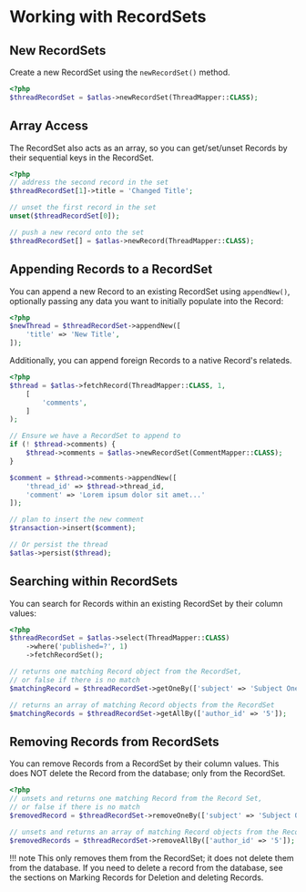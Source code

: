 # Working with RecordSets

## New RecordSets

Create a new RecordSet using the `newRecordSet()` method.

```php
<?php
$threadRecordSet = $atlas->newRecordSet(ThreadMapper::CLASS);
```

## Array Access

The RecordSet also acts as an array, so you can get/set/unset Records by their
sequential keys in the RecordSet.

```php
<?php
// address the second record in the set
$threadRecordSet[1]->title = 'Changed Title';

// unset the first record in the set
unset($threadRecordSet[0]);

// push a new record onto the set
$threadRecordSet[] = $atlas->newRecord(ThreadMapper::CLASS);
```

## Appending Records to a RecordSet

You can append a new Record to an existing RecordSet using `appendNew()`, optionally passing any
data you want to initially populate into the Record:

```php
<?php
$newThread = $threadRecordSet->appendNew([
    'title' => 'New Title',
]);
```

Additionally, you can append foreign Records to a native Record's relateds.

```php
<?php
$thread = $atlas->fetchRecord(ThreadMapper::CLASS, 1,
    [
        'comments',
    ]
);

// Ensure we have a RecordSet to append to
if (! $thread->comments) {
    $thread->comments = $atlas->newRecordSet(CommentMapper::CLASS);
}

$comment = $thread->comments->appendNew([
    'thread_id' => $thread->thread_id,
    'comment' => 'Lorem ipsum dolor sit amet...'
]);

// plan to insert the new comment
$transaction->insert($comment);

// Or persist the thread
$atlas->persist($thread);

```

## Searching within RecordSets

You can search for Records within an existing RecordSet by their column values:

```php
<?php
$threadRecordSet = $atlas->select(ThreadMapper::CLASS)
    ->where('published=?', 1)
    ->fetchRecordSet();

// returns one matching Record object from the RecordSet,
// or false if there is no match
$matchingRecord = $threadRecordSet->getOneBy(['subject' => 'Subject One']);

// returns an array of matching Record objects from the RecordSet
$matchingRecords = $threadRecordSet->getAllBy(['author_id' => '5']);
```

## Removing Records from RecordSets

You can remove Records from a RecordSet by their column values. This does NOT
delete the Record from the database; only from the RecordSet.

```php
<?php
// unsets and returns one matching Record from the Record Set,
// or false if there is no match
$removedRecord = $threadRecordSet->removeOneBy(['subject' => 'Subject One']);

// unsets and returns an array of matching Record objects from the Record Set
$removedRecords = $threadRecordSet->removeAllBy(['author_id' => '5']);
```

!!! note
    This only removes them from the RecordSet; it does not delete them
    from the database. If you need to delete a record from the database, see the
    sections on Marking Records for Deletion and deleting Records.
